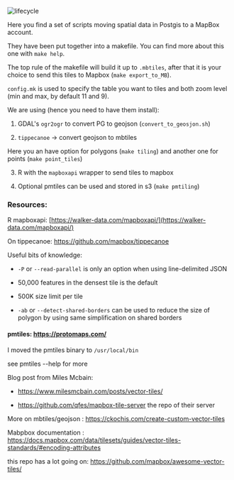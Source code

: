![lifecycle](https://img.shields.io/badge/lifecycle-stable-green.svg)

Here you find a set of scripts moving spatial data in Postgis to a MapBox account. 

They have been put together into a makefile. You can find more about this one with `make help`. 

The top rule of the makefile will build it up to `.mbtiles`, after that it is your choice to send this tiles to Mapbox (`make export_to_MB`). 

`config.mk` is used to specify the table you want to tiles and both zoom level (min and max, by default 11 and 9). 

We are using (hence you need to have them install):

1.  GDAL's `ogr2ogr` to  convert PG to geojson (`convert_to_geosjon.sh`)

2.  `tippecanoe` -> convert geojson to mbtiles  

Here you an have option for polygons (`make tiling`) and another one for points (`make point_tiles`) 

3. R with the `mapboxapi` wrapper to send tiles to mapbox

4. Optional pmtiles can be used and stored in s3 (`make pmtiling`) 

### Resources: 

R mapboxapi: [https://walker-data.com/mapboxapi/](https://walker-data.com/mapboxapi/)

On tippecanoe: https://github.com/mapbox/tippecanoe

Useful bits of knowledge: 

- `-P` or `--read-parallel` is only an option when using line-delimited JSON

- 50,000 features in the densest tile is the default

- 500K size limit per tile

- `-ab` or `--detect-shared-borders` can be used to reduce the size of polygon by using same simplification on shared borders 

#### pmtiles: https://protomaps.com/

I moved the pmtiles binary to `/usr/local/bin` 

see pmtiles --help for more

Blog post from Miles Mcbain: 

- https://www.milesmcbain.com/posts/vector-tiles/

- https://github.com/qfes/mapbox-tile-server the repo of their server 

More on mbtiles/geojson : https://ckochis.com/create-custom-vector-tiles

Mabpbox documentation : https://docs.mapbox.com/data/tilesets/guides/vector-tiles-standards/#encoding-attributes

this repo has a lot going on: https://github.com/mapbox/awesome-vector-tiles/